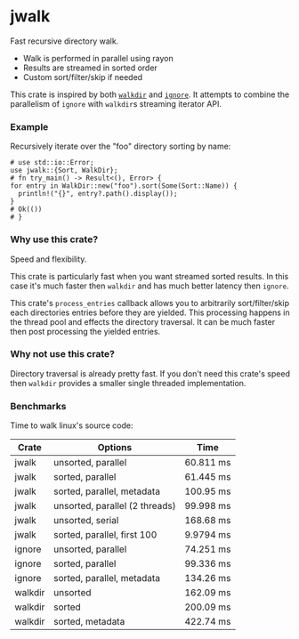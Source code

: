 jwalk
=======
Fast recursive directory walk.

- Walk is performed in parallel using rayon
- Results are streamed in sorted order
- Custom sort/filter/skip if needed

This crate is inspired by both [`walkdir`](https://crates.io/crates/walkdir)
and [`ignore`](https://crates.io/crates/ignore). It attempts to combine the
parallelism of `ignore` with `walkdir`s streaming iterator API.

### Example

Recursively iterate over the "foo" directory sorting by name:

```no_run
# use std::io::Error;
use jwalk::{Sort, WalkDir};
# fn try_main() -> Result<(), Error> {
for entry in WalkDir::new("foo").sort(Some(Sort::Name)) {
  println!("{}", entry?.path().display());
}
# Ok(())
# }
```

### Why use this crate?

Speed and flexibility.

This crate is particularly fast when you want streamed sorted results. In
this case it's much faster then `walkdir` and has much better latency then
`ignore`.

This crate's `process_entries` callback allows you to arbitrarily
sort/filter/skip each directories entries before they are yielded. This
processing happens in the thread pool and effects the directory traversal.
It can be much faster then post processing the yielded entries.

### Why not use this crate?

Directory traversal is already pretty fast. If you don't need this crate's
speed then `walkdir` provides a smaller single threaded implementation.

### Benchmarks

Time to walk linux's source code:

| Crate   | Options                        | Time      |
|---------|--------------------------------|-----------|
| jwalk   | unsorted, parallel             | 60.811 ms |
| jwalk   | sorted, parallel               | 61.445 ms |
| jwalk   | sorted, parallel, metadata     | 100.95 ms |
| jwalk   | unsorted, parallel (2 threads) | 99.998 ms |
| jwalk   | unsorted, serial               | 168.68 ms |
| jwalk   | sorted, parallel, first 100    | 9.9794 ms |
| ignore  | unsorted, parallel             | 74.251 ms |
| ignore  | sorted, parallel               | 99.336 ms |
| ignore  | sorted, parallel, metadata     | 134.26 ms |
| walkdir | unsorted                       | 162.09 ms |
| walkdir | sorted                         | 200.09 ms |
| walkdir | sorted, metadata               | 422.74 ms |